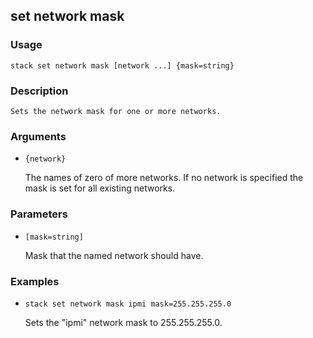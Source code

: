 ## set network mask

### Usage

`stack set network mask [network ...] {mask=string}`

### Description


	Sets the network mask for one or more networks.

	

### Arguments

* `{network}`

   The names of zero of more networks. If no network is specified
	the mask is set for all existing networks.


### Parameters
* `[mask=string]`

   Mask that the named network should have.

### Examples

* `stack set network mask ipmi mask=255.255.255.0`

   Sets the "ipmi" network mask to 255.255.255.0.



